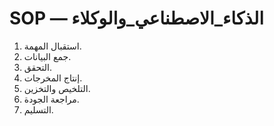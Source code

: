 # SOP — الذكاء_الاصطناعي_والوكلاء

1. استقبال المهمة.
2. جمع البيانات.
3. التحقق.
4. إنتاج المخرجات.
5. التلخيص والتخزين.
6. مراجعة الجودة.
7. التسليم.

